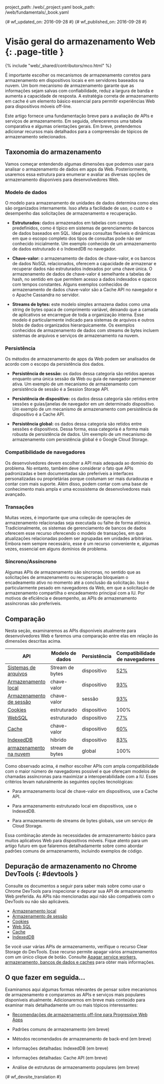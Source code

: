 project_path: /web/_project.yaml
book_path: /web/fundamentals/_book.yaml

{# wf_updated_on: 2016-09-28 #}
{# wf_published_on: 2016-09-28 #}

# Visão geral do armazenamento Web {: .page-title }

{% include "web/_shared/contributors/mco.html" %}

É importante escolher os mecanismos de armazenamento corretos
para armazenamento em dispositivos locais e em servidores baseados na nuvem.  Um bom mecanismo de armazenamento garante
que as informações sejam salvas com confiabilidade, reduz a largura de banda e aumenta
a capacidade de resposta. A estratégia correta de armazenamento em cache é um elemento básico essencial para
permitir experiências Web para dispositivos móveis off-line. 

Este artigo fornece uma fundamentação breve para a avaliação de APIs e
serviços de armazenamento. Em seguida, ofereceremos uma tabela comparativa e algumas orientações
gerais. Em breve, pretendemos adicionar recursos mais detalhados para
a compreensão de tópicos de armazenamento selecionados.

## Taxonomia do armazenamento

Vamos começar entendendo algumas dimensões que podemos usar para analisar o armazenamento
de dados em apps da Web. Posteriormente, usaremos essa estrutura para enumerar e avaliar
as diversas opções de armazenamento disponíveis para desenvolvedores Web.

### Modelo de dados

O modelo para armazenamento de unidades de dados determina como eles são organizados internamente.
Isso afeta a facilidade de uso, o custo e o desempenho das solicitações de armazenamento e
recuperação. 

* **Estruturados:** dados armazenados em tabelas com campos predefinidos, como é típico
em sistemas de gerenciamento de bancos de dados baseados em SQL. Ideal para consultas flexíveis e dinâmicas
em que o escopo completo dos tipos de consultas pode não ser conhecido
inicialmente. Um exemplo conhecido de um armazenamento de dados estruturado é o IndexedDB
no navegador.

* **Chave-valor:** o armazenamento de dados de chave-valor, e os bancos de dados NoSQL relacionados, oferecem a
capacidade de armazenar e recuperar dados não estruturados indexados por uma chave única.
O armazenamento de dados de chave-valor é semelhante a tabelas de hash, no sentido em que permitem acesso
a dados indexados e opacos com tempos constantes. Alguns exemplos conhecidos de armazenamento de dados chave-valor são
a Cache API no navegador e o Apache Cassandra no servidor.

* **Streams de bytes:** este modelo simples armazena dados como uma string de bytes opaca
de comprimento variável, deixando que a camada de aplicativos se encarregue de toda a organização
interna. Esse modelo é particularmente indicado para sistemas de arquivos e outros blobs
de dados organizados hierarquicamente. Os exemplos conhecidos de armazenamento de dados com streams de bytes incluem
sistemas de arquivos e serviços de armazenamento na nuvem.

### Persistência

Os métodos de armazenamento de apps da Web podem ser analisados de acordo com o escopo
da persistência dos dados.

* **Persistência de sessão:** os dados dessa categoria são retidos apenas enquanto
uma única sessão da Web ou guia de navegador permanecer ativa. Um exemplo de um mecanismo
de armazenamento com persistência de sessão é a Session Storage API.

* **Persistência de dispositivo:** os dados dessa categoria são retidos entre sessões e
guias/janelas de navegador em um determinado dispositivo. Um exemplo de um mecanismo
de armazenamento com persistência de dispositivo é a Cache API.

* **Persistência global:** os dados dessa categoria são retidos entre sessões e
dispositivos. Dessa forma, essa categoria é a forma mais robusta de persistência de dados. Um exemplo de
um mecanismo de armazenamento com persistência global é o Google Cloud Storage.

### Compatibilidade de navegadores

Os desenvolvedores devem escolher a API mais adequada ao domínio do problema. No entanto,
também deve considerar o fato que APIs padronizadas
e bem documentadas são preferíveis a interfaces personalizadas ou proprietárias porque
costumam ser mais duradouras e contar com mais suporte. Além disso, podem contar com
uma base de conhecimento mais ampla e uma ecossistema de desenvolvedores mais avançado.

### Transações

Muitas vezes, é importante que uma coleção de operações de armazenamento
relacionadas seja executada ou falhe de forma atômica. Tradicionalmente, os sistemas de gerenciamento de bancos de dados
oferecem esse recurso oferecendo o modelo de transações, em que atualizações relacionadas podem ser
agrupadas em unidades arbitrárias. Embora nem sempre necessário, esse é um recurso conveniente e,
algumas vezes, essencial em alguns domínios de problema.

### Síncrono/Assíncrono

Algumas APIs de armazenamento são síncronas, no sentido que as solicitações de armazenamento ou recuperação
bloqueiam o encadeamento ativo no momento até a conclusão da solicitação. Isso
é particularmente pesado em navegadores da Web, em que a solicitação de armazenamento compartilha
o encadeamento principal com a IU. Por motivos de eficiência e desempenho,
as APIs de armazenamento assíncronas são preferíveis.

## Comparação

Nesta seção, examinaremos as APIs disponíveis atualmente para desenvolvedores Web
e faremos uma comparação entre elas em relação às dimensões descritas acima.

<table>
  <thead>
    <th>API</th>
    <th>Modelo 
de dados</th>
    <th>Persistência</th>
    <th>Compatibilidade
de navegadores</th>
    <th>Transações</th>
    <th>Síncrono/Assíncrono</th>
  </thead>
  <tbody>
    <tr>
      <td><a href="https://developer.mozilla.org/en-US/docs/Web/API/FileSystem">Sistemas de arquivos</a></td>
      <td>Stream de bytes</td>
      <td>dispositivo</td>
      <td><a href="http://caniuse.com/#feat=filesystem">52%</a></td>
      <td>Não</td>
      <td>Assíncrono</td>
    </tr>
    <tr>
      <td><a href="https://developer.mozilla.org/en-US/docs/Web/API/Window/localStorage">Armazenamento local</a></td>
      <td>chave-valor</td>
      <td>dispositivo</td>
      <td><a href="http://caniuse.com/#feat=namevalue-storage">93%</a></td>
      <td>Não</td>
      <td>Síncrono</td>
    </tr>
    <tr>
      <td><a href="https://developer.mozilla.org/en-US/docs/Web/API/Window/sessionStorage">Armazenamento de sessão</a></td>
      <td>chave-valor</td>
      <td>sessão</td>
      <td><a href="http://caniuse.com/#feat=namevalue-storage">93%</a></td>
      <td>Não</td>
      <td>Síncrono</td>
    </tr>
    <tr>
      <td><a href="https://developer.mozilla.org/en-US/docs/Web/HTTP/Cookies">Cookies</a></td>
      <td>estruturado</td>
      <td>dispositivo</td>
      <td>100%</td>
      <td>Não</td>
      <td>Síncrono</td>
    </tr>
    <tr>
      <td><a href="https://www.w3.org/TR/webdatabase/">WebSQL</a></td>
      <td>estruturado</td>
      <td>dispositivo</td>
      <td><a href="http://caniuse.com/#feat=sql-storage">77%</a></td>
      <td>Sim</td>
      <td>Assíncrono</td>
    </tr>
    <tr>
      <td><a href="https://developer.mozilla.org/en-US/docs/Web/API/CacheStorage">Cache</a></td>
      <td>chave-valor</td>
      <td>dispositivo</td>
      <td><a href="http://caniuse.com/#feat=serviceworkers">60%</a></td>
      <td>Não</td>
      <td>Assíncrono</td>
    </tr>
    <tr>
      <td><a href="https://developer.mozilla.org/en-US/docs/Web/API/IndexedDB_API">IndexedDB</a></td>
      <td>híbrido</td>
      <td>dispositivo</td>
      <td><a href="http://caniuse.com/#feat=indexeddb">83%</a></td>
      <td>Sim</td>
      <td>Assíncrono</td>
    </tr>
    <tr>
      <td><a href="https://cloud.google.com/storage/">armazenamento na nuvem</a></td>
      <td>stream de bytes</td>
      <td>global</td>
      <td>100%</td>
      <td>Não</td>
      <td>Ambos</td>
    </tr>
  <tbody>
</table>

Como observado acima, é melhor escolher APIs com ampla compatibilidade com
o maior número de navegadores possível e que ofereçam modelos de chamadas assíncronas para maximizar
a interoperabilidade com a IU. Esses critérios levam naturalmente às seguintes
opções tecnológicas:

* Para armazenamento local de chave-valor em dispositivos, use a Cache API.

* Para armazenamento estruturado local em dispositivos, use o IndexedDB.

* Para armazenamento de streams de bytes globais, use um serviço de Cloud Storage.

Essa combinação atende às necessidades de armazenamento básico para muitos aplicativos Web para dispositivos móveis.
Fique atento para um artigo futuro em que falaremos detalhadamente sobre
como abordar padrões comuns de armazenamento, incluindo exemplos de código.

## Depuração de armazenamento no Chrome DevTools {: #devtools }

Consulte os documentos a seguir para saber mais sobre como usar o Chrome DevTools para
inspecionar e depurar sua API de armazenamento Web preferida. As APIs não mencionadas
aqui não são compatíveis com o DevTools ou não são aplicáveis.

* [Armazenamento local](/web/tools/chrome-devtools/manage-data/local-storage#local-storage)
* [Armazenamento de sessão](/web/tools/chrome-devtools/manage-data/local-storage#session-storage)
* [Cookies](/web/tools/chrome-devtools/manage-data/cookies)
* [Web SQL](/web/tools/chrome-devtools/manage-data/local-storage#web-sql)
* [Cache](/web/tools/chrome-devtools/progressive-web-apps#caches)
* [IndexedDB](/web/tools/chrome-devtools/manage-data/local-storage#indexeddb)

Se você usar várias APIs de armazenamento, verifique o recurso Clear Storage do
DevTools. Esse recurso permite apagar vários armazenamentos com um único clique de
botão. Consulte [Apagar service workers, armazenamento, bancos de dados e
caches](/web/tools/chrome-devtools/manage-data/local-storage#clear-storage) para
obter mais informações.

## O que fazer em seguida...

Examinamos aqui algumas formas relevantes de pensar sobre mecanismos
de armazenamento e comparamos as APIs e serviços mais populares disponíveis atualmente.
Adicionaremos em breve mais conteúdo para examinar mais detalhadamente um ou mais tópicos
interessantes:

* [Recomendações de armazenamento off-line para Progressive Web Apps](offline-for-pwa)

* Padrões comuns de armazenamento (em breve)

* Métodos recomendados de armazenamento de back-end (em breve)

* Informações detalhadas: IndexedDB (em breve)

* Informações detalhadas: Cache API (em breve)

* Análise de estruturas de armazenamento populares (em breve)


{# wf_devsite_translation #}

